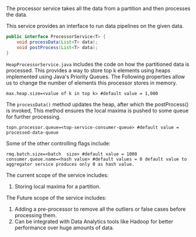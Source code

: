 The processor service takes all the data from a partition and then processes the data.

This service provides an interface to run data pipelines on the given data.
```java
public interface ProcessorService<T> {
    void processData(List<T> data);
    void postProcess(List<T> data);
}
```
`HeapProcessorService.java` includes the code on how the partitioned data is processed.
This provides a way to store top k elements using heaps implemented using Java's Priority Queues.
The Following properties allow us to change the number of elements this processor stores in memory.
```properties
max.heap.size=<value of k in top k> #default value = 1,000
```

The `processData()` method updates the heap, after which the postProcess() is invoked, This method ensures the local maxima is pushed to some queue for further processing.

```properties
topn.processor.queue=<top-service-consumer-queue> #default value = processed-data-queue
```


Some of the other controlling flags include:
```properties
rmq.batch.size=<batch  size> #default value = 1000
consumer.queue.name=<hash value> #default values = 0 default value to aggregator service produces only 0 as hash value.
```

The current scope of the service includes:
1. Storing local maxima for a partition.


The Future scope of the service includes:
1. Adding a pre-processor to remove all the outliers or false cases before processing them.
2. Can be integrated with Data Analytics tools like Hadoop for better performance over huge amounts of data.